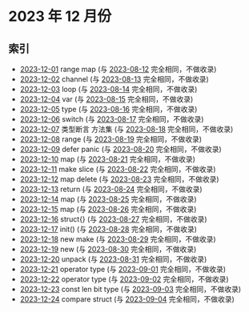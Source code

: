 # 2023 年 12 月份

## 索引

- [2023-12-01](#) range map (与 [2023-08-12](../08/12/README.md) 完全相同，不做收录)
- [2023-12-02](#) channel (与 [2023-08-13](../08/13/README.md) 完全相同，不做收录)
- [2023-12-03](#) loop (与 [2023-08-14](../08/14/README.md) 完全相同，不做收录)
- [2023-12-04](#) var (与 [2023-08-15](../08/15/README.md) 完全相同，不做收录)
- [2023-12-05](#) type (与 [2023-08-16](../08/16/README.md) 完全相同，不做收录)
- [2023-12-06](#) switch (与 [2023-08-17](../08/17/README.md) 完全相同，不做收录)
- [2023-12-07](#) 类型断言 方法集 (与 [2023-08-18](../08/18/README.md) 完全相同，不做收录)
- [2023-12-08](#) range (与 [2023-08-19](../08/19/README.md) 完全相同，不做收录)
- [2023-12-09](#) defer panic (与 [2023-08-20](../08/20/README.md) 完全相同，不做收录)
- [2023-12-10](#) map (与 [2023-08-21](../08/21/README.md) 完全相同，不做收录)
- [2023-12-11](#) make slice (与 [2023-08-22](../08/22/README.md) 完全相同，不做收录)
- [2023-12-12](#) map delete (与 [2023-08-23](../08/23/README.md) 完全相同，不做收录)
- [2023-12-13](#) return (与 [2023-08-24](../08/24/README.md) 完全相同，不做收录)
- [2023-12-14](#) map (与 [2023-08-25](../08/25/README.md) 完全相同，不做收录)
- [2023-12-15](#) map (与 [2023-08-26](../08/26/README.md) 完全相同，不做收录)
- [2023-12-16](#) struct{} (与 [2023-08-27](../08/27/README.md) 完全相同，不做收录)
- [2023-12-17](#) init() (与 [2023-08-28](../08/28/README.md) 完全相同，不做收录)
- [2023-12-18](#) new make (与 [2023-08-29](../08/29/README.md) 完全相同，不做收录)
- [2023-12-19](#) new (与 [2023-08-30](../08/30/README.md) 完全相同，不做收录)
- [2023-12-20](#) unpack (与 [2023-08-31](../08/31/README.md) 完全相同，不做收录)
- [2023-12-21](#) operator type (与 [2023-09-01](../09/01/README.md) 完全相同，不做收录)
- [2023-12-22](#) operator type (与 [2023-09-02](../09/02/README.md) 完全相同，不做收录)
- [2023-12-23](#) const len bit type (与 [2023-09-03](../09/03/README.md) 完全相同，不做收录)
- [2023-12-24](#) compare struct (与 [2023-09-04](../09/04/README.md) 完全相同，不做收录)
